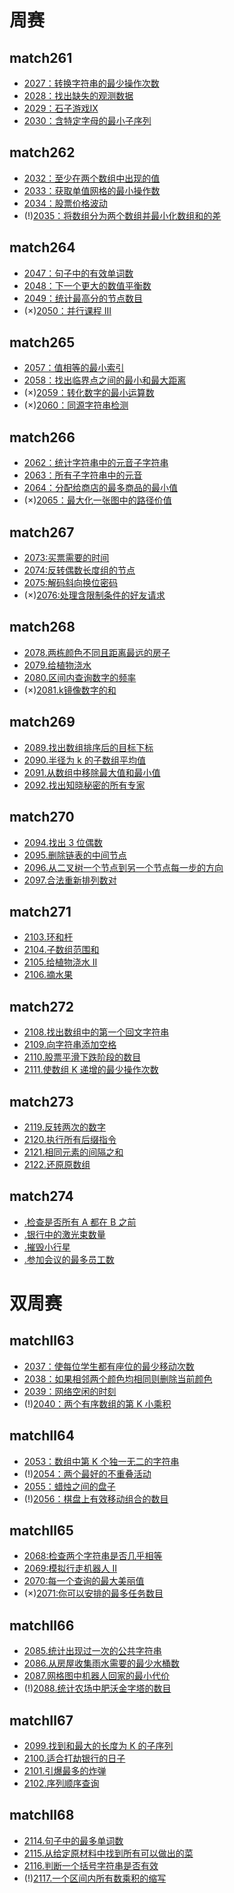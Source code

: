 # 周赛

## match261
* [2027：转换字符串的最少操作次数](https://github.com/caixiongjiang/caixiongjiang/blob/main/leetcode_java/leetcode_weekmatch/match261/leetcode2027.md)
* [2028：找出缺失的观测数据](https://github.com/caixiongjiang/caixiongjiang/blob/main/leetcode_java/leetcode_weekmatch/match261/leetcode2028.md)
* [2029：石子游戏Ⅸ](https://github.com/caixiongjiang/caixiongjiang/blob/main/leetcode_java/leetcode_weekmatch/match261/leetcode2029.md)
* [2030：含特定字母的最小子序列](https://github.com/caixiongjiang/caixiongjiang/blob/main/leetcode_java/leetcode_weekmatch/match261/leetcode2030.md)

## match262
* [2032：至少在两个数组中出现的值](https://github.com/caixiongjiang/caixiongjiang/blob/main/leetcode_java/leetcode_weekmatch/match262/leetcode2032.md)
* [2033：获取单值网格的最小操作数](https://github.com/caixiongjiang/caixiongjiang/blob/main/leetcode_java/leetcode_weekmatch/match262/leetcode2033.md)
* [2034：股票价格波动](https://github.com/caixiongjiang/caixiongjiang/blob/main/leetcode_java/leetcode_weekmatch/match262/leetcode2034.md)
* (!)[2035：将数组分为两个数组并最小化数组和的差](https://github.com/caixiongjiang/caixiongjiang/blob/main/leetcode_java/leetcode_weekmatch/match262/leetcode2035.md)

## match264
* [2047：句子中的有效单词数](https://github.com/caixiongjiang/caixiongjiang/blob/main/leetcode_java/leetcode_weekmatch/match264/leetcode2047.md)
* [2048：下一个更大的数值平衡数](https://github.com/caixiongjiang/caixiongjiang/blob/main/leetcode_java/leetcode_weekmatch/match264/leetcode2048.md)
* [2049：统计最高分的节点数目](https://github.com/caixiongjiang/caixiongjiang/blob/main/leetcode_java/leetcode_weekmatch/match264/leetcode2049.md)
* (×)[2050：并行课程 III](https://github.com/caixiongjiang/caixiongjiang/blob/main/leetcode_java/leetcode_weekmatch/match264/leetcode2050.md)

## match265
* [2057：值相等的最小索引](https://github.com/caixiongjiang/caixiongjiang/blob/main/leetcode_java/leetcode_weekmatch/match265/leetcode2057.md)
* [2058：找出临界点之间的最小和最大距离](https://github.com/caixiongjiang/caixiongjiang/blob/main/leetcode_java/leetcode_weekmatch/match265/leetcode2058.md)
* (×)[2059：转化数字的最小运算数](https://github.com/caixiongjiang/caixiongjiang/blob/main/leetcode_java/leetcode_weekmatch/match265/leetcode2059.md)
* (×)[2060：同源字符串检测](https://github.com/caixiongjiang/caixiongjiang/blob/main/leetcode_java/leetcode_weekmatch/match265/leetcode2060.md)

## match266
* [2062：统计字符串中的元音子字符串](https://github.com/caixiongjiang/caixiongjiang/blob/main/leetcode_java/leetcode_weekmatch/match266/leetcode2062.md)
* [2063：所有子字符串中的元音](https://github.com/caixiongjiang/caixiongjiang/blob/main/leetcode_java/leetcode_weekmatch/match266/leetcode2063.md)
* [2064：分配给商店的最多商品的最小值](https://github.com/caixiongjiang/caixiongjiang/blob/main/leetcode_java/leetcode_weekmatch/match266/leetcode2064.md)
* (×)[2065：最大化一张图中的路径价值](https://github.com/caixiongjiang/caixiongjiang/blob/main/leetcode_java/leetcode_weekmatch/match266/leetcode2065.md)

## match267
* [2073:买票需要的时间](https://github.com/caixiongjiang/caixiongjiang/blob/main/leetcode_java/leetcode_weekmatch/match267/leetcode2073.md)
* [2074:反转偶数长度组的节点](https://github.com/caixiongjiang/caixiongjiang/blob/main/leetcode_java/leetcode_weekmatch/match267/leetcode2074.md)
* [2075:解码斜向换位密码](https://github.com/caixiongjiang/caixiongjiang/blob/main/leetcode_java/leetcode_weekmatch/match267/leetcode2075.md)
* (×)[2076:处理含限制条件的好友请求](https://github.com/caixiongjiang/caixiongjiang/blob/main/leetcode_java/leetcode_weekmatch/match267/leetcode2076.md)

## match268
* [2078.两栋颜色不同且距离最远的房子](https://github.com/caixiongjiang/caixiongjiang/blob/main/leetcode_java/leetcode_weekmatch/match268/leetcode2078.md)
* [2079.给植物浇水](https://github.com/caixiongjiang/caixiongjiang/blob/main/leetcode_java/leetcode_weekmatch/match268/leetcode2079.md)
* [2080.区间内查询数字的频率](https://github.com/caixiongjiang/caixiongjiang/blob/main/leetcode_java/leetcode_weekmatch/match268/leetcode2080.md)
* (×)[2081.k镜像数字的和](https://github.com/caixiongjiang/caixiongjiang/blob/main/leetcode_java/leetcode_weekmatch/match268/leetcode2081.md)

## match269
* [2089.找出数组排序后的目标下标](https://github.com/caixiongjiang/caixiongjiang/blob/main/leetcode_java/leetcode_weekmatch/match269/leetcode2089.md)
* [2090.半径为 k 的子数组平均值](https://github.com/caixiongjiang/caixiongjiang/blob/main/leetcode_java/leetcode_weekmatch/match269/leetcode2090.md)
* [2091.从数组中移除最大值和最小值](https://github.com/caixiongjiang/caixiongjiang/blob/main/leetcode_java/leetcode_weekmatch/match269/leetcode2091.md)
* [2092.找出知晓秘密的所有专家](https://github.com/caixiongjiang/caixiongjiang/blob/main/leetcode_java/leetcode_weekmatch/match269/leetcode2092.md)

## match270
* [2094.找出 3 位偶数](https://github.com/caixiongjiang/caixiongjiang/blob/main/leetcode_java/leetcode_weekmatch/match270/leetcode2094.md)
* [2095.删除链表的中间节点](https://github.com/caixiongjiang/caixiongjiang/blob/main/leetcode_java/leetcode_weekmatch/match270/leetcode2095.md)
* [2096.从二叉树一个节点到另一个节点每一步的方向](https://github.com/caixiongjiang/caixiongjiang/blob/main/leetcode_java/leetcode_weekmatch/match270/leetcode2096.md)
* [2097.合法重新排列数对](https://github.com/caixiongjiang/caixiongjiang/blob/main/leetcode_java/leetcode_weekmatch/match270/leetcode2097.md)

## match271
* [2103.环和杆](https://github.com/caixiongjiang/caixiongjiang/blob/main/leetcode_java/leetcode_weekmatch/match271/leetcode2103.md)
* [2104.子数组范围和](https://github.com/caixiongjiang/caixiongjiang/blob/main/leetcode_java/leetcode_weekmatch/match271/leetcode2104.md)
* [2105.给植物浇水 II](https://github.com/caixiongjiang/caixiongjiang/blob/main/leetcode_java/leetcode_weekmatch/match271/leetcode2105.md)
* [2106.摘水果](https://github.com/caixiongjiang/caixiongjiang/blob/main/leetcode_java/leetcode_weekmatch/match271/leetcode2106.md)

## match272
* [2108.找出数组中的第一个回文字符串](https://github.com/caixiongjiang/caixiongjiang/blob/main/leetcode_java/leetcode_weekmatch/match272/leetcode2108.md)
* [2109.向字符串添加空格](https://github.com/caixiongjiang/caixiongjiang/blob/main/leetcode_java/leetcode_weekmatch/match272/leetcode2109.md)
* [2110.股票平滑下跌阶段的数目](https://github.com/caixiongjiang/caixiongjiang/blob/main/leetcode_java/leetcode_weekmatch/match272/leetcode2110.md)
* [2111.使数组 K 递增的最少操作次数](https://github.com/caixiongjiang/caixiongjiang/blob/main/leetcode_java/leetcode_weekmatch/match272/leetcode2111.md)

## match273
* [2119.反转两次的数字](https://github.com/caixiongjiang/caixiongjiang/blob/main/leetcode_java/leetcode_weekmatch/match273/leetcode2119.md)
* [2120.执行所有后缀指令](https://github.com/caixiongjiang/caixiongjiang/blob/main/leetcode_java/leetcode_weekmatch/match273/leetcode2120.md)
* [2121.相同元素的间隔之和](https://github.com/caixiongjiang/caixiongjiang/blob/main/leetcode_java/leetcode_weekmatch/match273/leetcode2121.md)
* [2122.还原原数组](https://github.com/caixiongjiang/caixiongjiang/blob/main/leetcode_java/leetcode_weekmatch/match273/leetcode2122.md)

## match274
* [.检查是否所有 A 都在 B 之前](https://github.com/caixiongjiang/caixiongjiang/blob/main/leetcode_java/leetcode_weekmatch/match274/leetcode.md)
* [.银行中的激光束数量](https://github.com/caixiongjiang/caixiongjiang/blob/main/leetcode_java/leetcode_weekmatch/match274/leetcode.md)
* [.摧毁小行星](https://github.com/caixiongjiang/caixiongjiang/blob/main/leetcode_java/leetcode_weekmatch/match274/leetcode.md)
* [.参加会议的最多员工数](https://github.com/caixiongjiang/caixiongjiang/blob/main/leetcode_java/leetcode_weekmatch/match274/leetcode.md)

# 双周赛

## matchⅡ63
* [2037：使每位学生都有座位的最少移动次数](https://github.com/caixiongjiang/caixiongjiang/blob/main/leetcode_java/leetcode_weekmatch/match%E2%85%A163/leetcode2037.md)
* [2038：如果相邻两个颜色均相同则删除当前颜色](https://github.com/caixiongjiang/caixiongjiang/blob/main/leetcode_java/leetcode_weekmatch/match%E2%85%A163/leetcode2038.md)
* [2039：网络空闲的时刻](https://github.com/caixiongjiang/caixiongjiang/blob/main/leetcode_java/leetcode_weekmatch/match%E2%85%A163/leetcode2039.md)
* (!)[2040：两个有序数组的第 K 小乘积](https://github.com/caixiongjiang/caixiongjiang/blob/main/leetcode_java/leetcode_weekmatch/match%E2%85%A163/leetcode2040.md)

## matchⅡ64
* [2053：数组中第 K 个独一无二的字符串](https://github.com/caixiongjiang/caixiongjiang/blob/main/leetcode_java/leetcode_weekmatch/match%E2%85%A164/leetcode2053.md)
* (!)[2054：两个最好的不重叠活动](https://github.com/caixiongjiang/caixiongjiang/blob/main/leetcode_java/leetcode_weekmatch/match%E2%85%A164/leetcode2054.md)
* [2055：蜡烛之间的盘子](https://github.com/caixiongjiang/caixiongjiang/blob/main/leetcode_java/leetcode_weekmatch/match%E2%85%A164/leetcode2055.md)
* (!)[2056：棋盘上有效移动组合的数目](https://github.com/caixiongjiang/caixiongjiang/blob/main/leetcode_java/leetcode_weekmatch/match%E2%85%A164/leetcode2056.md)

## matchⅡ65
* [2068:检查两个字符串是否几乎相等](https://github.com/caixiongjiang/caixiongjiang/blob/main/leetcode_java/leetcode_weekmatch/match%E2%85%A165/leetcode2068.md)
* [2069:模拟行走机器人 II](https://github.com/caixiongjiang/caixiongjiang/blob/main/leetcode_java/leetcode_weekmatch/match%E2%85%A165/leetcode2069.md)
* [2070:每一个查询的最大美丽值](https://github.com/caixiongjiang/caixiongjiang/blob/main/leetcode_java/leetcode_weekmatch/match%E2%85%A165/leetcode2070.md)
* (×)[2071:你可以安排的最多任务数目](https://github.com/caixiongjiang/caixiongjiang/blob/main/leetcode_java/leetcode_weekmatch/match%E2%85%A165/leetcode2071.md)

## matchⅡ66
* [2085.统计出现过一次的公共字符串](https://github.com/caixiongjiang/caixiongjiang/blob/main/leetcode_java/leetcode_weekmatch/match%E2%85%A166/leetcode2085.md)
* [2086.从房屋收集雨水需要的最少水桶数](https://github.com/caixiongjiang/caixiongjiang/blob/main/leetcode_java/leetcode_weekmatch/match%E2%85%A166/leetcode2086.md)
* [2087.网格图中机器人回家的最小代价](https://github.com/caixiongjiang/caixiongjiang/blob/main/leetcode_java/leetcode_weekmatch/match%E2%85%A166/leetcode2087.md)
* (!)[2088.统计农场中肥沃金字塔的数目](https://github.com/caixiongjiang/caixiongjiang/blob/main/leetcode_java/leetcode_weekmatch/match%E2%85%A166/leetcode2088.md)

## matchⅡ67
* [2099.找到和最大的长度为 K 的子序列](https://github.com/caixiongjiang/caixiongjiang/blob/main/leetcode_java/leetcode_weekmatch/match%E2%85%A167/leetcode2099.md)
* [2100.适合打劫银行的日子](https://github.com/caixiongjiang/caixiongjiang/blob/main/leetcode_java/leetcode_weekmatch/match%E2%85%A167/leetcode2100.md)
* [2101.引爆最多的炸弹](https://github.com/caixiongjiang/caixiongjiang/blob/main/leetcode_java/leetcode_weekmatch/match%E2%85%A167/leetcode2101.md)
* [2102.序列顺序查询](https://github.com/caixiongjiang/caixiongjiang/blob/main/leetcode_java/leetcode_weekmatch/match%E2%85%A167/leetcode2102.md)

## matchⅡ68
* [2114.句子中的最多单词数](https://github.com/caixiongjiang/caixiongjiang/blob/main/leetcode_java/leetcode_weekmatch/match%E2%85%A168/leetcode2114.md)
* [2115.从给定原材料中找到所有可以做出的菜](https://github.com/caixiongjiang/caixiongjiang/blob/main/leetcode_java/leetcode_weekmatch/match%E2%85%A168/leetcode2115.md)
* [2116.判断一个括号字符串是否有效](https://github.com/caixiongjiang/caixiongjiang/blob/main/leetcode_java/leetcode_weekmatch/match%E2%85%A168/leetcode2116.md)
* (!)[2117.一个区间内所有数乘积的缩写](https://github.com/caixiongjiang/caixiongjiang/blob/main/leetcode_java/leetcode_weekmatch/match%E2%85%A168/leetcode2117.md)